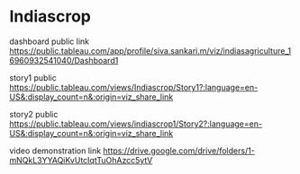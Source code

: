 # Indiascrop


dashboard public link https://public.tableau.com/app/profile/siva.sankari.m/viz/indiasagriculture_16960932541040/Dashboard1

story1 public https://public.tableau.com/views/Indiascrop/Story1?:language=en-US&:display_count=n&:origin=viz_share_link

story2 public https://public.tableau.com/views/indiascrop1/Story2?:language=en-US&:display_count=n&:origin=viz_share_link

video demonstration link https://drive.google.com/drive/folders/1-mNQkL3YYAQiKvUtcIqtTuOhAzcc5ytV
